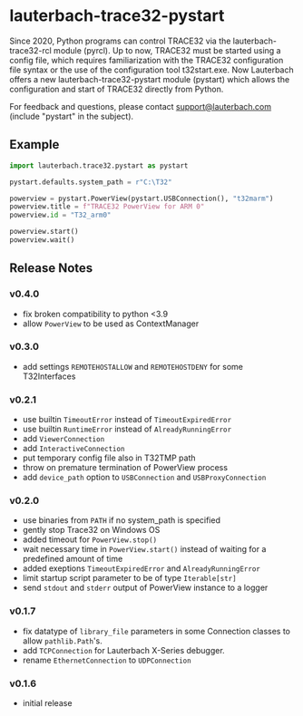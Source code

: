 # lauterbach-trace32-pystart
Since 2020, Python programs can control TRACE32 via the lauterbach-trace32-rcl module (pyrcl). Up to now, TRACE32 must be started using a config file, which requires familiarization with the TRACE32 configuration file syntax or the use of the configuration tool t32start.exe. Now Lauterbach offers a new
lauterbach-trace32-pystart module (pystart) which allows the configuration and start of TRACE32 directly from Python.

For feedback and questions, please contact support@lauterbach.com (include "pystart" in the subject).

## Example
```python
import lauterbach.trace32.pystart as pystart

pystart.defaults.system_path = r"C:\T32"

powerview = pystart.PowerView(pystart.USBConnection(), "t32marm")
powerview.title = f"TRACE32 PowerView for ARM 0"
powerview.id = "T32_arm0"

powerview.start()
powerview.wait()
```

## Release Notes
### v0.4.0
* fix broken compatibility to python <3.9
* allow `PowerView` to be used as ContextManager

### v0.3.0
* add settings `REMOTEHOSTALLOW` and `REMOTEHOSTDENY` for some T32Interfaces

### v0.2.1
* use builtin `TimeoutError` instead of `TimeoutExpiredError`
* use builtin `RuntimeError` instead of `AlreadyRunningError`
* add `ViewerConnection`
* add `InteractiveConnection`
* put temporary config file also in T32TMP path
* throw on premature termination of PowerView process
* add `device_path` option to `USBConnection` and `USBProxyConnection`

### v0.2.0
* use binaries from `PATH` if no system_path is specified
* gently stop Trace32 on Windows OS
* added timeout for `PowerView.stop()`
* wait necessary time in `PowerView.start()` instead of waiting for a predefined amount of time
* added exeptions `TimeoutExpiredError` and `AlreadyRunningError`
* limit startup script parameter to be of type `Iterable[str]`
* send `stdout` and `stderr` output of PowerView instance to a logger

### v0.1.7
* fix datatype of `library_file` parameters in some Connection classes to allow `pathlib.Path`'s.
* add `TCPConnection` for Lauterbach X-Series debugger.
* rename `EthernetConnection` to `UDPConnection`

### v0.1.6
* initial release
